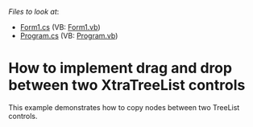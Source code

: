 <!-- default file list -->
*Files to look at*:
* [Form1.cs](./CS/Q1824862_1/Form1.cs) (VB: [Form1.vb](./VB/Q1824862_1/Form1.vb))
* [Program.cs](./CS/Q1824862_1/Program.cs) (VB: [Program.vb](./VB/Q1824862_1/Program.vb))
<!-- default file list end -->
# How to implement drag and drop between two XtraTreeList controls

This example demonstrates how to copy nodes between two TreeList controls.
